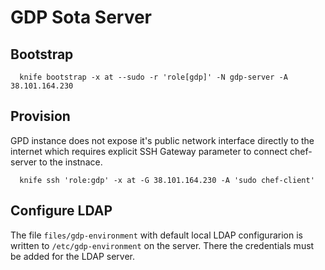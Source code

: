 # GDP Sota Server

## Bootstrap

```
  knife bootstrap -x at --sudo -r 'role[gdp]' -N gdp-server -A 38.101.164.230
```

## Provision

GPD instance does not expose it's public network interface directly to the internet
which requires explicit SSH Gateway parameter to connect chef-server to the instnace.

```
  knife ssh 'role:gdp' -x at -G 38.101.164.230 -A 'sudo chef-client'

```

## Configure LDAP

The file `files/gdp-environment` with default local LDAP configurarion is written to `/etc/gdp-environment` on the server. There the credentials must be added for the LDAP server.
